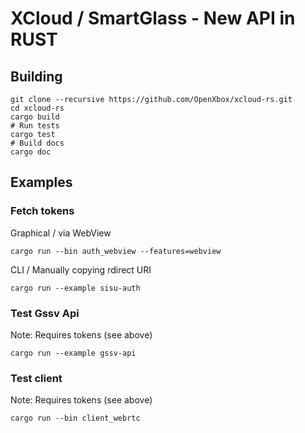 # XCloud / SmartGlass - New API in RUST

## Building

```text
git clone --recursive https://github.com/OpenXbox/xcloud-rs.git
cd xcloud-rs
cargo build
# Run tests
cargo test
# Build docs
cargo doc
```

## Examples

### Fetch tokens

Graphical / via WebView

```text
cargo run --bin auth_webview --features=webview
```

CLI / Manually copying rdirect URI

```text
cargo run --example sisu-auth
```

### Test Gssv Api

Note: Requires tokens (see above)

```text
cargo run --example gssv-api
```

### Test client

Note: Requires tokens (see above)

```text
cargo run --bin client_webrtc
```